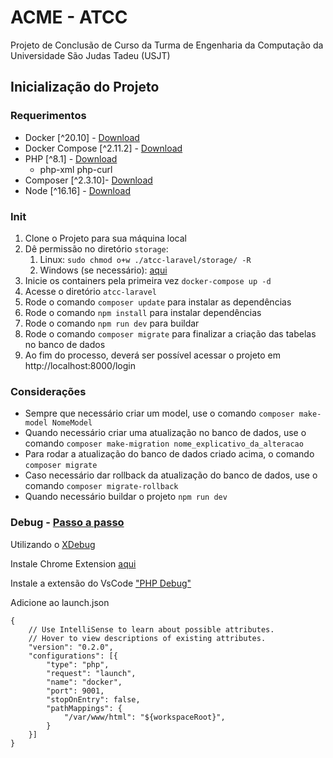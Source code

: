 <!-- https://medium.com/@vhsilva.ap/configurando-laravel-6-nginx-e-postgresql-com-docker-9ad29c53d5 -->

# ACME - ATCC
Projeto de Conclusão de Curso da Turma de Engenharia da Computação da Universidade São Judas Tadeu (USJT)

## Inicialização do Projeto
### Requerimentos
- Docker [^20.10] - [Download](https://docs.docker.com/engine/install/)
- Docker Compose [^2.11.2] - [Download](https://docs.docker.com/compose/install/)
- PHP [^8.1] - [Download](https://www.php.net/downloads.php)
  -  php-xml  php-curl 
- Composer [^2.3.10]- [Download](https://getcomposer.org/doc/00-intro.md)
- Node [^16.16] - [Download](https://nodejs.org/en/download/)

### Init
1. Clone o Projeto para sua máquina local 
2. Dê permissão no diretório `storage`:
   1. Linux: `sudo chmod o+w ./atcc-laravel/storage/ -R`
   2. Windows (se necessário): [aqui](https://answers.microsoft.com/en-us/windows/forum/all/give-permissions-to-files-and-folders-in-windows/78ee562c-a21f-4a32-8691-73aac1415373)
3. Inicie os containers pela primeira vez `docker-compose up -d`
4. Acesse o diretório `atcc-laravel`
5. Rode o comando `composer update` para instalar as dependências
6. Rode o comando `npm install` para instalar dependências
7. Rode o comando `npm run dev` para buildar
8. Rode o comando `composer migrate` para finalizar a criação das tabelas no banco de dados
9. Ao fim do processo, deverá ser possível acessar o projeto em http://localhost:8000/login

### Considerações
- Sempre que necessário criar um model, use o comando `composer make-model NomeModel`
- Quando necessário criar uma atualização no banco de dados, use o comando `composer make-migration nome_explicativo_da_alteracao`
- Para rodar a atualização do banco de dados criado acima, o comando `composer migrate`
- Caso necessário dar rollback da atualização do banco de dados, use o comando `composer migrate-rollback`
- Quando necessário buildar o projeto `npm run dev`

### Debug - [Passo a passo](https://5balloons.info/setting-up-xdebug-using-laravel-valet-and-vscode/) 
Utilizando o [XDebug](https://xdebug.org/docs/install#windows)

Instale Chrome Extension [aqui](https://chrome.google.com/webstore/detail/xdebug-helper/eadndfjplgieldjbigjakmdgkmoaaaoc)

Instale a extensão do VsCode ["PHP Debug"](https://marketplace.visualstudio.com/items?itemName=xdebug.php-debug)
 
Adicione ao launch.json
```
{
    // Use IntelliSense to learn about possible attributes.
    // Hover to view descriptions of existing attributes.
    "version": "0.2.0",
    "configurations": [{
        "type": "php",
        "request": "launch",
        "name": "docker",
        "port": 9001,
        "stopOnEntry": false,
        "pathMappings": {
            "/var/www/html": "${workspaceRoot}",
        }
    }]
}
```

